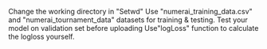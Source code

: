 Change the working directory in "Setwd"
Use "numerai_training_data.csv" and "numerai_tournament_data" datasets for training & testing.
Test your model on validation set before uploading
Use"logLoss" function to calculate the logloss yourself.
